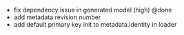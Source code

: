 - fix dependency issue in generated model (high) @done
- add metadata revision number
- add default primary key init to metadata.identity in loader
